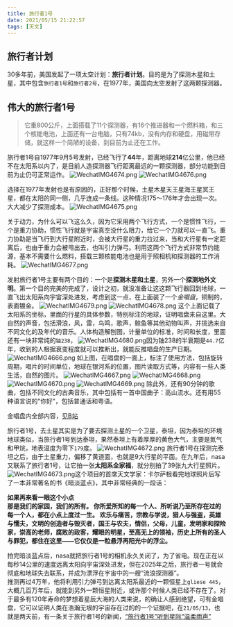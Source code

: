 ```yaml
---
title: 旅行者1号
date: 2021/05/15 21:22:57
tags: [天文]
---
```


## 旅行者计划
30多年前，美国发起了一项太空计划：**旅行者计划**。目的是为了探测木星和土星，其中包含`旅行者1号`和`旅行者2号`，在1977年，美国向太空发射了这两颗探测器。

## 伟大的旅行者1号
> 它重800公斤，上面搭载了11个探测器，有16个推进器和一个燃料箱，和三个核能电池，上面还有一台电脑，只有74kb，没有内存和硬盘，用磁带存储，就这样一个简陋的设备，到目前为止还在工作。

旅行者1号自1977年9月5号发射，已经飞行了**44**年，距离地球**214**亿公里，他已经不在太阳系以内了，是目前人造探测器飞行距离最远的一颗探测器，部分功能到目前为止仍可正常运作。
![WechatIMG4674.png](./伟大的旅行者1号/2d6MCQ3TKquiVyF.png)
![WechatIMG4676.png](./伟大的旅行者1号/MgVjFXxtsENKv4l.png)

选择在1977年发射也是有原因的，正好那个时候，土星木星天王星海王星冥王星，都在太阳的同一侧，几乎连成一条线。这种情况175～176年才会出现一次。大大减少了探测成本。
![WechatIMG4675.png](./伟大的旅行者1号/4Wa2eSdZ3X98BfK.png)

关于动力，为什么可以飞这么久，因为它采用两个飞行方式，一个是惯性飞行，一个是重力协助，惯性飞行就是宇宙真空没什么阻力，给它一个力就可以一直飞。重力协助是当飞行到大行星附近时，会被大行星的重力拉过来，当和大行星有一定距离后，也由于重力会被甩出去，也叫引力弹弓。利用这两个飞行方式非常节约能源，基本不需要什么燃料，搭载三颗核能电池也是用于照相机和探测器的工作消耗。
![WechatIMG4677.png](./伟大的旅行者1号/Mi9vh214uZgD8z5.png)

发射旅行者1号主要有两个目的：一个是**探测木星和土星**，另外一个**探测地外文明**。第一个目的完美的完成了，设计之初，就没准备让这这颗飞行器回到地球，一直飞出太阳系向宇宙深处进发，考虑到这一点，在上面装了一个*金唱盘*，铜制的，表面镀金。
![WechatIMG4679.png](./伟大的旅行者1号/bszNOfBKhiYaQv7.png)
![WechatIMG4678.png](./伟大的旅行者1号/n3kxjOqDQASw4Wz.png)
这个上面记载了太阳系的坐标，里面的行星的具体参数，特别标注的地球，证明唱盘来自这里。大自然的声音，包括滑浪，风，雷，鸟鸣，歌声，鲸鱼等其他动物叫声，并挑选来自不同文化的及年代的音乐。人体构造解刨图，计量单位的标准，时间和长度，里面还有一块非常纯的`铀238`，
![WechatIMG4680.png](./伟大的旅行者1号/upB4hvTydZ9IP1r.png)因为铀238的半衰期是`44.7`亿年，收到的人根据衰变程度就可以推断出，就能反推唱盘的生产日期。
![WechatIMG4666.png](./伟大的旅行者1号/p5kXGl2DtbcaSnW.png)
如上图，在唱盘的一面上，标注了使用方法，包括旋转周期，唱片的时间单位，地球在银河系的位置，图片读取方式等，内容有一些人类生活，自然的图片。
![WechatIMG4667.png](./伟大的旅行者1号/KJPlgxfCpuGHndB.png)
![WechatIMG4668.png](./伟大的旅行者1号/Ia7qdlQ4PT1ws3j.png)
![WechatIMG4670.png](./伟大的旅行者1号/vTfbrW8JKkQFRcP.png)
![WechatIMG4669.png](./伟大的旅行者1号/BvYORyZgq9amV7A.png)
除此外，还有90分钟的歌曲，包括不同文化的古典音乐，其中包括有一首中国曲子：高山流水。还有用55种语言说的"你好"，包括普通话和粤语。

金唱盘内全部内容，[见B站](https://www.bilibili.com/video/av41308060/)

旅行者1号，去土星其实是为了要去探测土星的一个卫星，泰坦，因为泰坦的环境地球类似，当旅行者1号到达泰坦，果然泰坦上有着厚厚的黄色大气，主要是氮气和甲烷，地表温度为零下`179`度。
![WechatIMG4672.png](./伟大的旅行者1号/TewXOIzalCK5Egh.png)
旅行者1号在探测完泰坦之后，由于土星重力，偏移了黄道面，也就是9大行星的平面。在九年后，nasa又联系了旅行者1号，让它拍一张**太阳系全家福**，就分别拍了39张九大行星照片。
![WechatIMG4673.png](./伟大的旅行者1号/NqjhKXn3kgIrDlS.png)这个项目的首席天文学家：卡尔萨根看完地球照片后写了一本非常著名的书《暗淡蓝点》，其中非常经典的一段话：   
 
**如果再来看一眼这个小点  
那是我们的家园，我们的所有。
你所爱所知的每一个人、所听说乃至所存在过的每一个人，都在小点上度过一生。
欢乐与痛苦，宗教与学说，猎人与强盗，英雄与懦夫，文明的创造者与毁灭者，国王与农夫，情侣，父母，儿童，发明家和探险家，崇高的老师，腐败的政客，耀眼的明星，至高无上的领袖，历史上所有的圣人与罪犯，都住在这里——它仅仅是一粒悬浮再阳光中的浮尘。**  

拍完暗淡蓝点后，nasa就把旅行者1号的相机永久关闭了，为了省电。现在正在以每秒14公里的速度远离太阳向宇宙深处进发，但在2025年之后，旅行者一号就会彻底和地球失去联系，并成为漂浮在宇宙中的一艘“流浪探测器”。  
推测再过4万年，他将利用引力弹弓到达离太阳系最近的一颗恒星上`gliese 445`，大概几百万年后，就能到另外一颗恒星附近，或许那个时候人类已经不存在了。对于最多有120年寿命的梦想着星辰大海的人类来说，的确让人感到绝望，可有金唱盘，它可以证明人类在浩瀚无垠的宇宙存在过的的一个证据吧，在`21/05/13`，也就是两天前，有一条关于旅行者1号的新闻，[“旅行者1号”听到星际“温柔雨声”](https://finance.sina.com.cn/tech/2021-05-13/doc-ikmxzfmm2145469.shtml)

